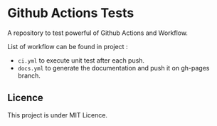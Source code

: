 # Github Actions Tests

A repository to test powerful of Github Actions and Workflow.

List of workflow can be found in project :

- `ci.yml` to execute unit test after each push.
- `docs.yml` to generate the documentation and push it on gh-pages branch.

## Licence

This project is under MIT Licence.
